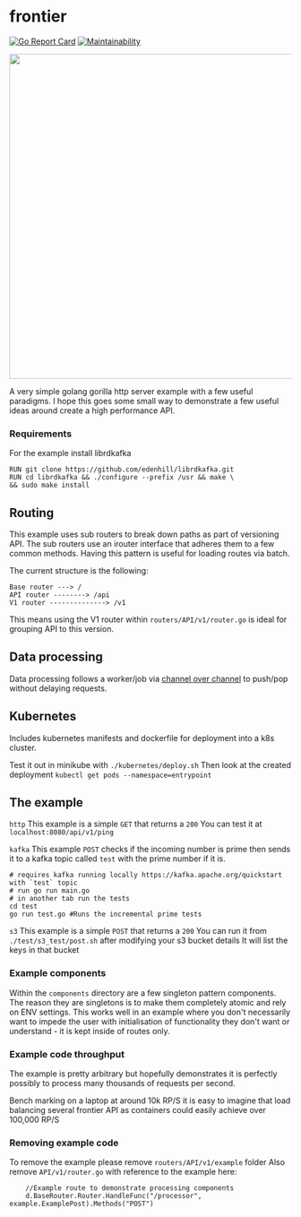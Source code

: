# frontier


[![Go Report Card](https://goreportcard.com/badge/github.com/AlexsJones/frontier)](https://goreportcard.com/report/github.com/AlexsJones/frontier)
[![Maintainability](https://api.codeclimate.com/v1/badges/3eceeb49838553cb94fb/maintainability)](https://codeclimate.com/github/AlexsJones/frontier/maintainability)

<img src="https://i.imgur.com/HpKOfUt.png" width="580"/>


A very simple golang gorilla http server example with a few useful paradigms.
I hope this goes some small way to demonstrate a few useful ideas around create a high performance API.

### Requirements

For the example install librdkafka
```
RUN git clone https://github.com/edenhill/librdkafka.git
RUN cd librdkafka && ./configure --prefix /usr && make \
&& sudo make install
```

## Routing

This example uses sub routers to break down paths as part of versioning API.
The sub routers use an irouter interface that adheres them to a few common methods.
Having this pattern is useful for loading routes via batch.

The current structure is the following:
```
Base router ---> /
API router --------> /api
V1 router --------------> /v1
```

This means using the V1 router within `routers/API/v1/router.go` is ideal for grouping API to this version.

## Data processing

Data processing follows a worker/job via [channel over channel](https://www.goin5minutes.com/blog/channel_over_channel/) to push/pop without delaying requests.

## Kubernetes

Includes kubernetes manifests and dockerfile for deployment into a k8s cluster.

Test it out in minikube with `./kubernetes/deploy.sh`
Then look at the created deployment `kubectl get pods --namespace=entrypoint`

## The example

`http`
This example is a simple `GET` that returns a `200`
You can test it at `localhost:8080/api/v1/ping`

`kafka`
This example `POST` checks if the incoming number is prime then sends it to a kafka topic
called `test` with the prime number if it is.


```
# requires kafka running locally https://kafka.apache.org/quickstart with `test` topic
# run go run main.go
# in another tab run the tests
cd test
go run test.go #Runs the incremental prime tests
```

`s3`
This example is a simple `POST` that returns a `200`
You can run it from `./test/s3_test/post.sh` after modifying your s3 bucket details
It will list the keys in that bucket

### Example components

Within the `components` directory are a few singleton pattern components.
The reason they are singletons is to make them completely atomic and rely on ENV settings.
This works well in an example where you don't necessarily want to impede the user with initialisation of functionality they don't want or understand - it is kept inside of routes only.

### Example code throughput

The example is pretty arbitrary but hopefully demonstrates it is perfectly possibly to process
many thousands of requests per second.

Bench marking on a laptop at around 10k RP/S it is easy to imagine that load balancing several frontier API
as containers could easily achieve over 100,000 RP/S

### Removing example code

To remove the example please remove `routers/API/v1/example` folder
Also remove `API/v1/router.go` with reference to the example here:
```
	//Example route to demonstrate processing components
	d.BaseRouter.Router.HandleFunc("/processor", example.ExamplePost).Methods("POST")
```
